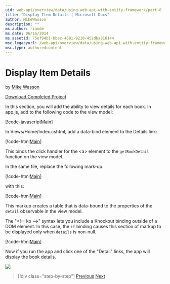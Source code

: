 ```yaml
---
uid: web-api/overview/data/using-web-api-with-entity-framework/part-8
title: "Display Item Details | Microsoft Docs"
author: MikeWasson
description: ""
ms.author: riande
ms.date: 06/16/2014
ms.assetid: 75ef94b1-bbec-4681-9210-452dba816144
msc.legacyurl: /web-api/overview/data/using-web-api-with-entity-framework/part-8
msc.type: authoredcontent
---
```

# Display Item Details

by [Mike Wasson](https://github.com/MikeWasson)

[Download Completed Project](https://github.com/MikeWasson/BookService)

In this section, you will add the ability to view details for each book. In app.js, add to the following code to the view model:

[!code-javascript[Main](part-8/samples/sample1.js)]

In Views/Home/Index.cshtml, add a data-bind element to the Details link:

[!code-html[Main](part-8/samples/sample2.html?highlight=5)]

This binds the click handler for the &lt;a&gt; element to the `getBookDetail` function on the view model.

In the same file, replace the following mark-up:

[!code-html[Main](part-8/samples/sample3.html)]

with this:

[!code-html[Main](part-8/samples/sample4.html)]

This markup creates a table that is data-bound to the properties of the `detail` observable in the view model.

The "&lt;!-- ko --&gt;&quot; syntax lets you include a Knockout binding outside of a DOM element. In this case, the `if` binding causes this section of markup to be displayed only when `details` is non-null.

[!code-html[Main](part-8/samples/sample5.html)]

Now if you run the app and click one of the &quot;Detail&quot; links, the app will display the book details.

[![](part-8/_static/image2.png)](part-8/_static/image1.png)

> [!div class="step-by-step"]
> [Previous](part-7.md)
> [Next](part-9.md)
